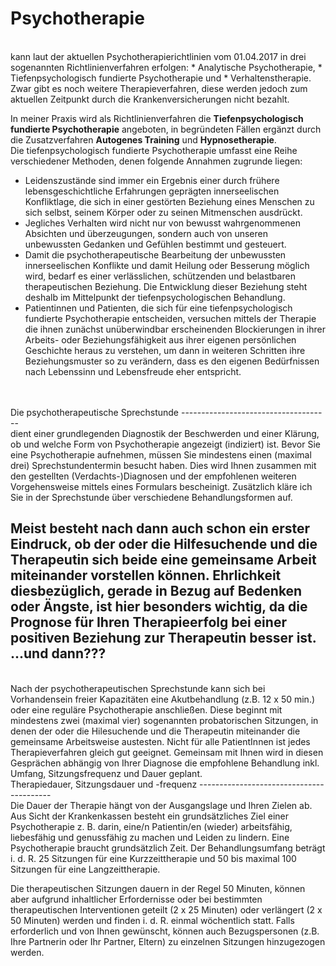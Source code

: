 Psychotherapie
==============
<br>
kann laut der aktuellen Psychotherapierichtlinien vom 01.04.2017 in drei sogenannten Richtlinienverfahren erfolgen:
* Analytische Psychotherapie,
* Tiefenpsychologisch fundierte Psychotherapie und
* Verhaltenstherapie.
Zwar gibt es noch weitere Therapieverfahren, diese werden jedoch zum aktuellen Zeitpunkt durch die Krankenversicherungen nicht bezahlt.

In meiner Praxis wird als Richtlinienverfahren die **Tiefenpsychologisch fundierte Psychotherapie** angeboten, in begründeten Fällen ergänzt durch die Zusatzverfahren **Autogenes Training** und **Hypnosetherapie**.
<br>
Die tiefenpsychologisch fundierte Psychotherapie umfasst eine Reihe verschiedener Methoden, denen
folgende Annahmen zugrunde liegen:
* Leidenszustände sind immer ein Ergebnis einer durch frühere lebensgeschichtliche Erfahrungen geprägten innerseelischen Konfliktlage, die sich in einer gestörten Beziehung eines Menschen zu sich selbst, seinem Körper oder zu seinen Mitmenschen ausdrückt.
* Jegliches Verhalten wird nicht nur von bewusst wahrgenommenen Absichten und überzeugungen,  sondern auch von unseren unbewussten Gedanken und Gefühlen bestimmt und gesteuert.
* Damit die psychotherapeutische Bearbeitung der unbewussten innerseelischen Konflikte und damit Heilung oder Besserung möglich wird, bedarf es einer verlässlichen, schützenden und belastbaren therapeutischen Beziehung. Die Entwicklung dieser Beziehung steht deshalb im Mittelpunkt der tiefenpsychologischen Behandlung.
* Patientinnen und Patienten, die sich für eine tiefenpsychologisch fundierte Psychotherapie entscheiden, versuchen mittels der Therapie die ihnen zunächst unüberwindbar erscheinenden Blockierungen in ihrer Arbeits- oder Beziehungsfähigkeit aus ihrer eigenen persönlichen Geschichte heraus zu verstehen, um dann in weiteren Schritten ihre Beziehungsmuster so zu verändern, dass es den eigenen Bedürfnissen nach Lebenssinn und Lebensfreude eher entspricht.
<br>
<br>
Die psychotherapeutische Sprechstunde
-------------------------------------
<br>
dient einer grundlegenden Diagnostik der Beschwerden und einer Klärung, ob und welche Form von Psychotherapie angezeigt (indiziert) ist. Bevor Sie eine Psychotherapie aufnehmen, müssen Sie mindestens einen (maximal drei) Sprechstundentermin besucht haben. Dies wird Ihnen zusammen mit den gestellten (Verdachts-)Diagnosen und der empfohlenen weiteren Vorgehensweise mittels eines Formulars bescheinigt.
Zusätzlich kläre ich Sie in der Sprechstunde über verschiedene Behandlungsformen auf.

Meist besteht nach dann auch schon ein erster Eindruck, ob der oder die Hilfesuchende und die Therapeutin sich beide eine gemeinsame Arbeit miteinander vorstellen können. Ehrlichkeit diesbezüglich, gerade in Bezug auf Bedenken oder Ängste, ist hier besonders wichtig, da die Prognose für Ihren Therapieerfolg bei einer positiven Beziehung zur Therapeutin besser ist.
<br>
...und dann???
--------------
<br>
Nach der psychotherapeutischen Sprechstunde kann sich bei Vorhandensein freier Kapazitäten eine Akutbehandlung (z.B. 12 x 50 min.) oder eine reguläre Psychotherapie anschließen. Diese beginnt mit mindestens zwei (maximal vier) sogenannten probatorischen Sitzungen, in denen der oder die Hilesuchende und die Therapeutin miteinander die gemeinsame Arbeitsweise austesten. Nicht für alle PatientInnen ist jedes Therapieverfahren gleich gut geeignet. Gemeinsam mit Ihnen wird in diesen Gesprächen abhängig von Ihrer Diagnose die empfohlene Behandlung inkl. Umfang, Sitzungsfrequenz und Dauer geplant.
<br>
Therapiedauer, Sitzungsdauer und -frequenz
-----------------------------------------
<br>
Die Dauer der Therapie hängt von der Ausgangslage und Ihren Zielen ab. Aus Sicht der Krankenkassen besteht ein
grundsätzliches Ziel einer Psychotherapie z. B. darin, eine/n Patientin/en (wieder) arbeitsfähig, liebesfähig und
genussfähig zu machen und Leiden zu lindern. Eine Psychotherapie braucht grundsätzlich Zeit. Der Behandlungsumfang beträgt i. d.
R. 25 Sitzungen für eine Kurzzeittherapie und 50 bis maximal 100 Sitzungen für eine Langzeittherapie.

Die therapeutischen Sitzungen dauern in der Regel 50 Minuten, können aber aufgrund inhaltlicher Erfordernisse oder bei bestimmten
therapeutischen Interventionen geteilt (2 x 25 Minuten) oder verlängert (2 x 50 Minuten) werden und finden i. d. R. einmal
wöchentlich statt. Falls erforderlich und von Ihnen gewünscht, können auch Bezugspersonen (z.B. Ihre Partnerin oder Ihr Partner, Eltern) zu einzelnen Sitzungen hinzugezogen werden.
